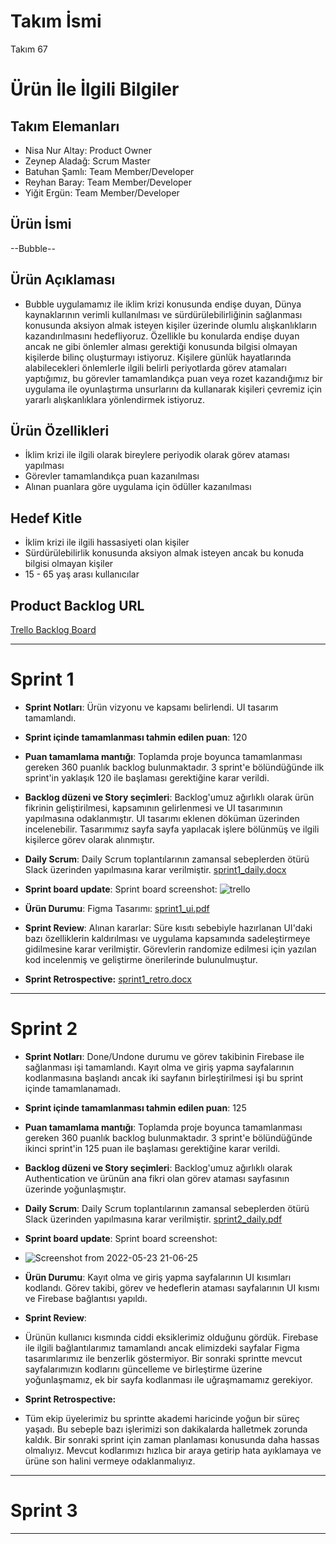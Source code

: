 # **Takım İsmi**

Takım 67

# Ürün İle İlgili Bilgiler

## Takım Elemanları

- Nisa Nur Altay: Product Owner
- Zeynep Aladağ: Scrum Master
- Batuhan Şamlı: Team Member/Developer
- Reyhan Baray: Team Member/Developer
- Yiğit Ergün: Team Member/Developer

## Ürün İsmi

--Bubble--

## Ürün Açıklaması

- Bubble uygulamamız ile iklim krizi konusunda endişe duyan, Dünya kaynaklarının verimli kullanılması ve sürdürülebilirliğinin sağlanması konusunda aksiyon almak isteyen kişiler üzerinde olumlu alışkanlıkların kazandırılmasını hedefliyoruz. Özellikle bu konularda endişe duyan ancak ne gibi önlemler alması gerektiği konusunda bilgisi olmayan kişilerde bilinç oluşturmayı istiyoruz. Kişilere günlük hayatlarında alabilecekleri önlemlerle ilgili belirli periyotlarda görev atamaları yaptığımız, bu görevler tamamlandıkça puan veya rozet kazandığımız bir uygulama ile oyunlaştırma unsurlarını da kullanarak kişileri çevremiz için yararlı alışkanlıklara yönlendirmek istiyoruz.

## Ürün Özellikleri

- İklim krizi ile ilgili olarak bireylere periyodik olarak görev ataması yapılması
- Görevler tamamlandıkça puan kazanılması
- Alınan puanlara göre uygulama için ödüller kazanılması

## Hedef Kitle

- İklim krizi ile ilgili hassasiyeti olan kişiler
- Sürdürülebilirlik konusunda aksiyon almak isteyen ancak bu konuda bilgisi olmayan kişiler
- 15 - 65 yaş arası kullanıcılar

## Product Backlog URL

[Trello Backlog Board](https://trello.com/invite/b/KbOgWVBk/eb087ffd1edc0f962c0da3b9d2e8250f/takim-67)

---

# Sprint 1

- **Sprint Notları**: Ürün vizyonu ve kapsamı belirlendi. UI tasarım tamamlandı.

- **Sprint içinde tamamlanması tahmin edilen puan**: 120

- **Puan tamamlama mantığı**: Toplamda proje boyunca tamamlanması gereken 360 puanlık backlog bulunmaktadır. 3 sprint'e bölündüğünde ilk sprint'in yaklaşık 120 ile başlaması gerektiğine karar verildi.

- **Backlog düzeni ve Story seçimleri**: Backlog'umuz ağırlıklı olarak ürün fikrinin geliştirilmesi, kapsamının gelirlenmesi ve UI tasarımının yapılmasına odaklanmıştır. UI tasarımı eklenen döküman üzerinden incelenebilir. Tasarımımız sayfa sayfa yapılacak işlere bölünmüş ve ilgili kişilerce görev olarak alınmıştır.

- **Daily Scrum**: Daily Scrum toplantılarının zamansal sebeplerden ötürü Slack üzerinden yapılmasına karar verilmiştir. [sprint1_daily.docx](https://github.com/zeyaladag/flutter_takim67/files/8654963/sprint1_daily.docx)

- **Sprint board update**: Sprint board screenshot: 
![trello](https://user-images.githubusercontent.com/59923643/167489132-8807033e-a7bd-4e31-bc70-af7f38404df1.PNG)


- **Ürün Durumu**: Figma Tasarımı: 
[sprint1_ui.pdf](https://github.com/zeyaladag/flutter_takim67/files/8654983/sprint1_ui.pdf)

- **Sprint Review**: 
Alınan kararlar: Süre kısıtı sebebiyle hazırlanan UI'daki bazı özelliklerin kaldırılması ve uygulama kapsamında sadeleştirmeye gidilmesine karar verilmiştir. Görevlerin randomize edilmesi için yazılan kod incelenmiş ve geliştirme önerilerinde bulunulmuştur.

- **Sprint Retrospective:**
 [sprint1_retro.docx](https://github.com/zeyaladag/flutter_takim67/files/8654747/sprint1_retro.docx)

---

# Sprint 2


- **Sprint Notları**: Done/Undone durumu ve görev takibinin Firebase ile sağlanması işi tamamlandı. Kayıt olma ve giriş yapma sayfalarının kodlanmasına başlandı ancak iki sayfanın birleştirilmesi işi bu sprint içinde tamamlanamadı. 

- **Sprint içinde tamamlanması tahmin edilen puan**: 125

- **Puan tamamlama mantığı**: Toplamda proje boyunca tamamlanması gereken 360 puanlık backlog bulunmaktadır. 3 sprint'e bölündüğünde ikinci sprint'in 125 puan ile başlaması gerektiğine karar verildi.

- **Backlog düzeni ve Story seçimleri**: Backlog'umuz ağırlıklı olarak Authentication ve ürünün ana fikri olan görev ataması sayfasının üzerinde yoğunlaşmıştır.

- **Daily Scrum**: Daily Scrum toplantılarının zamansal sebeplerden ötürü Slack üzerinden yapılmasına karar verilmiştir. 
[sprint2_daily.pdf](https://github.com/zeyaladag/flutter_takim67/files/8757578/sprint2_daily.pdf)

- **Sprint board update**: Sprint board screenshot: 
- ![Screenshot from 2022-05-23 21-06-25](https://user-images.githubusercontent.com/59923643/169881432-d0a8a1e9-865b-49de-b805-701f2e549596.png)

- **Ürün Durumu**: Kayıt olma ve giriş yapma sayfalarının UI kısımları kodlandı. Görev takibi, görev ve hedeflerin ataması sayfalarının UI kısmı ve Firebase bağlantısı yapıldı.

- **Sprint Review**: 
- Ürünün kullanıcı kısmında ciddi eksiklerimiz olduğunu gördük. Firebase ile ilgili bağlantılarımız tamamlandı ancak elimizdeki sayfalar Figma tasarımlarımız ile benzerlik göstermiyor. Bir sonraki sprintte mevcut sayfalarımızın kodlarını güncelleme ve birleştirme üzerine yoğunlaşmamız, ek bir sayfa kodlanması ile uğraşmamamız gerekiyor.

- **Sprint Retrospective:**
- Tüm ekip üyelerimiz bu sprintte akademi haricinde yoğun bir süreç yaşadı. Bu sebeple bazı işlerimizi son dakikalarda halletmek zorunda kaldık. Bir sonraki sprint için zaman planlaması konusunda daha hassas olmalıyız. Mevcut kodlarımızı hızlıca bir araya getirip hata ayıklamaya ve ürüne son halini vermeye odaklanmalıyız.
---

# Sprint 3

---
